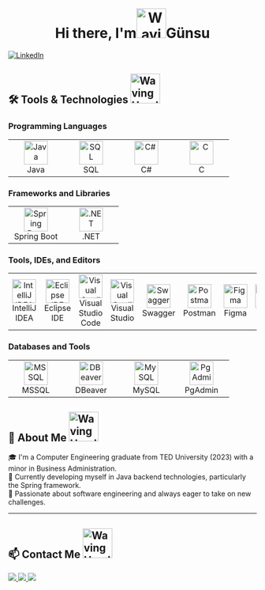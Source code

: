 <h1 align="center">Hi there, I'm<img src="https://i.pinimg.com/originals/17/07/46/17074670b1d2d663fe3521a03f40c37c.gif" alt="Waving Hand" width="60" height="60">Günsu </h1>

<p align="left">
  <a href="https://www.linkedin.com/in/gunsugunaydin/">
    <img src="https://img.shields.io/badge/LinkedIn-0077B5?style=for-the-badge&logo=linkedin&logoColor=white" alt="LinkedIn">
  </a>
</p>

## 🛠️ Tools & Technologies <img src="https://media.tenor.com/DJZg821DI_IAAAAi/peach-goma-pc-bag-wiggling-paws.gif" alt="Waving Hand" width="60" height="60">

### Programming Languages
<table>
  <tr>
    <td align="center" width="96">
      <img src="https://img.icons8.com/color/48/000000/java-coffee-cup-logo.png" width="48" height="48" alt="Java" />
      <br>Java
    </td>
    <td align="center" width="96">
      <img src="https://img.icons8.com/color/48/000000/sql.png" width="48" height="48" alt="SQL" />
      <br>SQL
    </td>
    <td align="center" width="96">
      <img src="https://img.icons8.com/color/48/000000/c-sharp-logo.png" width="48" height="48" alt="C#" />
      <br>C#
    </td>
    <td align="center" width="96">
      <img src="https://img.icons8.com/color/48/000000/c-programming.png" width="48" height="48" alt="C" />
      <br>C
    </td>
  </tr>
</table>

### Frameworks and Libraries
<table>
  <tr>
    <td align="center" width="96">
      <img src="https://img.icons8.com/color/48/000000/spring-logo.png" width="48" height="48" alt="Spring Boot" />
      <br>Spring Boot
    </td>
    <td align="center" width="96">
      <img src="https://img.icons8.com/color/48/000000/net-framework.png" width="48" height="48" alt=".NET" />
      <br>.NET
    </td>
  </tr>
</table>

### Tools, IDEs, and Editors
<table>
  <tr>
    <td align="center" width="96">
      <img src="https://img.icons8.com/color/48/000000/intellij-idea.png" width="48" height="48" alt="IntelliJ IDEA" />
      <br>IntelliJ IDEA
    </td>
    <td align="center" width="96">
      <img src="https://img.icons8.com/color/48/000000/eclipse.png" width="48" height="48" alt="Eclipse IDE" />
      <br>Eclipse IDE
    </td>
    <td align="center" width="96">
      <img src="https://img.icons8.com/color/48/000000/visual-studio-code-2019.png" width="48" height="48" alt="Visual Studio Code" />
      <br>Visual Studio Code
    </td>
    <td align="center" width="96">
      <img src="https://img.icons8.com/color/48/000000/visual-studio.png" width="48" height="48" alt="Visual Studio" />
      <br>Visual Studio
    </td>
    <td align="center" width="96">
      <img src="https://seeklogo.com/images/S/swagger-logo-A49F73BAF4-seeklogo.com.png" width="48" height="48" alt="Swagger" />
      <br>Swagger
    </td>
    <td align="center" width="96">
      <img src="https://www.vectorlogo.zone/logos/getpostman/getpostman-icon.svg" width="48" height="48" alt="Postman" />
      <br>Postman
    </td>
    <td align="center" width="96">
      <img src="https://img.icons8.com/color/48/000000/figma.png" width="48" height="48" alt="Figma" />
      <br>Figma
    </td>
    <td align="center" width="96">
      <img src="https://img.icons8.com/color/48/000000/git.png" width="48" height="48" alt="Git" />
      <br>Git
    </td>
    <td align="center" width="96">
      <img src="https://img.icons8.com/ios-glyphs/48/000000/github.png" width="48" height="48" alt="GitHub" />
      <br>GitHub
    </td>
  </tr>
</table>

### Databases and Tools
<table>
  <tr>
    <td align="center" width="96">
      <img src="https://img.icons8.com/color/48/000000/microsoft-sql-server.png" width="48" height="48" alt="MSSQL" />
      <br>MSSQL
    </td>
    <td align="center" width="96">
      <img src="https://dbeaver.com/img/dbeaver-head.png" width="48" height="48" alt="DBeaver" />
      <br>DBeaver
    </td>
    <td align="center" width="96">
      <img src="https://img.icons8.com/color/48/000000/mysql-logo.png" width="48" height="48" alt="MySQL" />
      <br>MySQL
    </td>
    <td align="center" width="96">
      <img src="https://encrypted-tbn0.gstatic.com/images?q=tbn:ANd9GcRUmnFYeOmmAlNV9_ZTu5cYgS2L55Q1pt9QyA&s" width="48" height="48" alt="PgAdmin" />
      <br>PgAdmin
    </td>
  </tr>
</table>

## 🚀 About Me <img src="https://i.pinimg.com/originals/0e/8c/bb/0e8cbb36eb1684d16ca0932d655fadcb.gif" alt="Waving Hand" width="60" height="60">

🎓 I'm a Computer Engineering graduate from TED University (2023) with a minor in Business Administration.  
🔭 Currently developing myself in Java backend technologies, particularly the Spring framework.  
💼 Passionate about software engineering and always eager to take on new challenges.

---

## 📫 Contact Me <img src="https://media.tenor.com/NTy_T_Van7wAAAAj/peach-goma-lying-down.gif" alt="Waving Hand" width="60" height="60">

<p align="left">
  <a href="mailto:gunsugunay98@gmail.com">
    <img src="https://img.shields.io/badge/Email-D14836?style=for-the-badge&logo=gmail&logoColor=white"/>
  </a>
  <a href="https://www.linkedin.com/in/gunsugunaydin/">
    <img src="https://img.shields.io/badge/LinkedIn-0077B5?style=for-the-badge&logo=linkedin&logoColor=white"/>
  </a>
  <a href="https://www.instagram.com/gunsugunaydin/">
    <img src="https://img.shields.io/badge/Instagram-E4405F?style=for-the-badge&logo=instagram&logoColor=white"/>
  </a>
</p>
